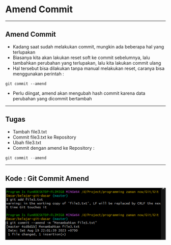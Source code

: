 # Amend Commit

---

## Amend Commit

- Kadang saat sudah melakukan commit, mungkin ada beberapa hal yang terlupakan
- Biasanya kita akan lakukan reset soft ke commit sebelumnya, lalu tambahkan perubahan yang terlupakan, lalu kita lakukan commit ulang
- Hal tersebut bisa dilakukan tanpa manual melakukan reset, caranya bisa menggunakan perintah :
```
git commit --amend
```
- Perlu diingat, amend akan mengubah hash commit karena data perubahan yang dicommit bertambah

---

## Tugas
- Tambah file3.txt
- Commit file3.txt ke Repository
- Ubah file3.txt
- Commit dengan amend ke Repository :
```js
git commit --amend
```

---

## Kode : Git Commit Amend

![1](../assets/img/15/1.PNG)